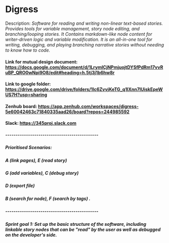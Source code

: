 # Digress  
Description: *Software for reading and writing non-linear text-based stories. Provides tools for variable management, story node editing, and branching/looping stories. It Contains markdown-like node content for writer-driven logic and variable modification. It is an all-in-one tool for writing, debugging, and playing branching narrative stories without needing to know how to code.*
#### Link for mutual design document: https://docs.google.com/document/d/1LrymlCjNPmjuojtDYSfPdRm17vvRuBP_QRO0wNpi9O8/edit#heading=h.5tj3j1b6hw8r
#### Link to google folder: https://drive.google.com/drive/folders/1lc6ZvvjKeTG_q1lXnn7IUiskEpeWUS7H?usp=sharing
#### Zenhub board: https://app.zenhub.com/workspaces/digress-5e60042463c71840335aad26/board?repos=244985592
#### Slack: https://345proj.slack.com
##### ---------------------------------------------
##### Prioritised Scenarios: 
##### A (link pages), E (read story)
##### G (add variables), C (debug story)
##### D (export file)
##### B (search for node), F (search by tags)  .
##### ---------------------------------------------

##### Sprint goal 1: Set up the basic structure of the software, including linkable story nodes that can be "read" by the user as well as debugged on the developer's side.



